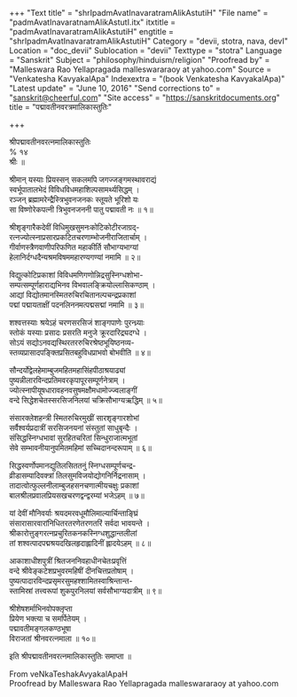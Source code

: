 +++
"Text title" = "shrIpadmAvatInavaratramAlikAstutiH"
"File name" = "padmAvatInavaratnamAlikAstutI.itx"
itxtitle = "padmAvatInavaratramAlikAstutiH"
engtitle = "shrIpadmAvatInavaratramAlikAstutiH"
Category = "devii, stotra, nava, devI"
Location = "doc_devii"
Sublocation = "devii"
Texttype = "stotra"
Language = "Sanskrit"
Subject = "philosophy/hinduism/religion"
"Proofread by" = "Malleswara Rao Yellapragada malleswararaoy at yahoo.com"
Source = "Venkatesha KavyakalApa"
Indexextra = "(book Venkatesha KavyakalApa)"
"Latest update" = "June 10, 2016"
"Send corrections to" = "sanskrit@cheerful.com"
"Site access" = "https://sanskritdocuments.org"
title = "पद्मावतीनवरत्रमालिकास्तुतिः"

+++
  
 श्रीपद्मावतीनवरत्नमालिकास्तुतिः   
% १४  
श्रीः ॥  
  
श्रीमान् यस्याः प्रियस्सन् सकलमपि जगज्जङ्गमस्थावराद्यं  
स्वर्भूपातालभेदं विविधविधमहाशिल्पसामर्थ्यसिद्धम् ।  
रञ्जन् ब्रह्मामरेन्द्रैस्त्रिभुवनजनकः स्तूयते भूरिशो यः  
सा विष्णोरेकपत्नी त्रिभुवनजननी पातु पद्मावती नः ॥ १॥  
  
श्रीशृङ्गारैकदेवीं विधिमुखसुमनःकोटिकोटीरजाग्रद्-  
रत्नज्योत्स्नाप्रसारप्रकटितचरणाम्भोजनीराजितार्चाम् ।  
गीर्वाणस्त्रैणवाणीपरिफणित महाकीर्ति सौभाग्यभाग्यां  
हेलानिर्दग्धदैन्यश्रमविषममहारण्यगण्यां नमामि ॥ २॥  
  
विद्युत्कोटिप्रकाशां विविधमणिगणोन्निद्रसुस्निग्धशोभा-  
सम्पत्सम्पूर्णहाराद्यभिनव विभवालङ्क्रियोल्लासिकण्ठाम् ।  
आद्यां विद्योतमानस्मितरुचिरचितानल्पचन्द्रप्रकाशां  
पद्मां पद्मायताक्षीं पदनलिननमत्पद्मसद्मां नमामि ॥ ३॥  
  
शश्वत्तस्याः श्रयेऽहं चरणसरसिजं शाङ्गपाणेः पुरन्ध्र्याः  
स्तोकं यस्याः प्रसादः प्रसरति मनुजे क्रूरदारिद्र्यदग्धे ।  
सोऽयं सद्योऽनवद्यस्थिरतररुचिरश्रेष्ठभूयिष्ठनव्य-  
स्तव्यप्रासादपङ्क्तिप्रसितबहुविधप्राभवो बोभवीति ॥ ४॥  
  
सौन्दर्योद्वेलहेमाम्बुजमहितमहासिंहपीठाश्रयाढ्यां  
पुष्यन्नीलारविन्दप्रतिमवरकृपापूरसम्पूर्णनेत्राम् ।  
ज्योत्स्नापीयूषधारावहनवसुषमक्षौमधामोज्ज्वलाङ्गीं  
वन्दे सिद्धेशचेतस्सरसिजनिलयां चक्रिसौभाग्यऋद्धिम् ॥ ५॥  
  
संसारक्लेशहन्त्री स्मितरुचिरमुखीं सारशृङ्गारशोभां  
सर्वैश्वर्यप्रदात्रीं सरसिजनयनां संस्तुतां साधुबृन्दैः ।  
संसिद्धस्निग्धभावां सुरहितचरितां सिन्धुराजात्मभूतां  
सेवे सम्भावनीयानुपमितमहिमां सच्चिदानन्दरूपाम् ॥ ६॥  
  
सिद्धस्वर्णोपमानद्युतिलसिततनुं स्निग्धसम्पूर्णचन्द्र-  
व्रीडासम्पादिवक्त्रां तिलसुमविजयोद्योगनिर्निद्रनासाम् ।  
तादात्वोत्फुल्लनीलाम्बुजहसनचणात्मीयचक्षुः प्रकाशां  
बालश्रीलप्रवालप्रियसखचरणद्वन्द्वरम्यां भजेऽहम् ॥ ७॥  
  
यां देवीं मौनिवर्याः श्रयदमरवधूमौलिमाल्यार्चिन्ताङ्घ्रिं  
संसारासारवारांनिधितरतरणेतरणतरिं सर्वदा भावयन्ते ।  
श्रीकारोत्तुङ्गरत्नप्रचुरितकनकस्निग्धशुद्धान्तलीलां  
तां शश्वत्पादपद्मश्रयदखिलहृदाह्लादिनीं ह्लादयेऽहम् ॥ ८॥  
  
आकाशाधीशपुत्रीं श्रितजननिवहाधीनचेतःप्रवृत्तिं  
वन्दे श्रीवेङ्कटेशप्रभुवरमहिषीं दीनचित्तप्रतोषाम् ।  
पुष्यत्पादारविन्दप्रसृमरसुमहश्शामितस्वाश्रिन्तान्त-  
स्तामिस्रां तत्त्वरूपां शुकपुरनिलयां सर्वसौभाग्यदात्रीम् ॥ ९॥  
  
श्रीशेषशर्माभिनवोपक्लृप्ता  
प्रियेण भक्त्या च समर्पितेयम् ।  
पद्मावतीमङ्गलकण्ठभूषा  
विराजतां श्रीनवरत्नमाला ॥ १०॥  
  
इति श्रीपद्मावतीनवरत्नमालिकास्तुतिः समाप्ता ॥  
  
  
From veNkaTeshakAvyakalApaH  
Proofread by Malleswara Rao Yellapragada malleswararaoy at yahoo.com  
  
  
